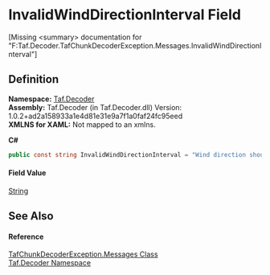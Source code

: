 # InvalidWindDirectionInterval Field


\[Missing &lt;summary&gt; documentation for "F:Taf.Decoder.TafChunkDecoderException.Messages.InvalidWindDirectionInterval"\]



## Definition
**Namespace:** <a href="N_Taf_Decoder.md">Taf.Decoder</a>  
**Assembly:** Taf.Decoder (in Taf.Decoder.dll) Version: 1.0.2+ad2a158933a1e4d81e31e9a7f1a0faf24fc95eed  
**XMLNS for XAML:** Not mapped to an xmlns.

**C#**
``` C#
public const string InvalidWindDirectionInterval = "Wind direction should be in [0,360]"
```



#### Field Value
<a href="https://learn.microsoft.com/dotnet/api/system.string" target="_blank" rel="noopener noreferrer">String</a>

## See Also


#### Reference
<a href="T_Taf_Decoder_TafChunkDecoderException_Messages.md">TafChunkDecoderException.Messages Class</a>  
<a href="N_Taf_Decoder.md">Taf.Decoder Namespace</a>  
